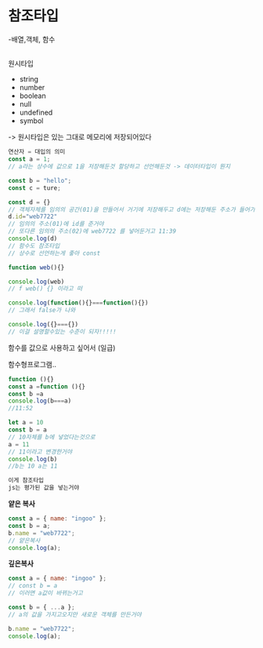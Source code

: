 # 참조타입

-배열,객체, 함수

##

원시타입

- string
- number
- boolean
- null
- undefined
- symbol

-> 원시타입은 있는 그대로 메모리에 저장되어있다

```js
연산자 = 대입의 의미
const a = 1;
// a라는 상수에 값으로 1을 저장해둔것 할당하고 선언해둔것 -> 데이터타입이 뭔지

const b = "hello";
const c = ture;

const d = {}
// 객체자체를 임의의 공간(01)을 만들어서 거기에 저장해두고 d에는 저장해둔 주소가 들어가있어 이게 참조타입!!!!!
d.id="web7722"
// 임의의 주소(01)에 id를 준거야
// 또다른 임의의 주소(02)에 web7722 를 넣어둔거고 11:39
console.log(d)
// 함수도 참조타입
// 상수로 선언하는게 좋아 const

function web(){}

console.log(web)
// f web() {} 이라고 떠

console.log(function(){}===function(){})
// 그래서 false가 나와

console.log({}==={})
// 이걸 설명할수있는 수준이 되자!!!!!
```

함수를 값으로 사용하고 싶어서 (일급)

함수형프로그램..

```js
function (){}
const a =function (){}
const b =a
console.log(b===a)
//11:52

let a = 10
const b = a
// 10자체를 b에 넣었다는것으로
a = 11
// 11이라고 변경한거야
console.log(b)
//b는 10 a는 11

이게 참조타입
js는 평가된 값을 넣는거야
```

**얕은 복사**

```js
const a = { name: "ingoo" };
const b = a;
b.name = "web7722";
// 얕은복사
console.log(a);
```

**깊은복사**

```js
const a = { name: "ingoo" };
// const b = a
// 이러면 a값이 바뀌는거고

const b = { ...a };
// a의 값을 가지고오지만 새로운 객체를 만든거야

b.name = "web7722";
console.log(a);
```
